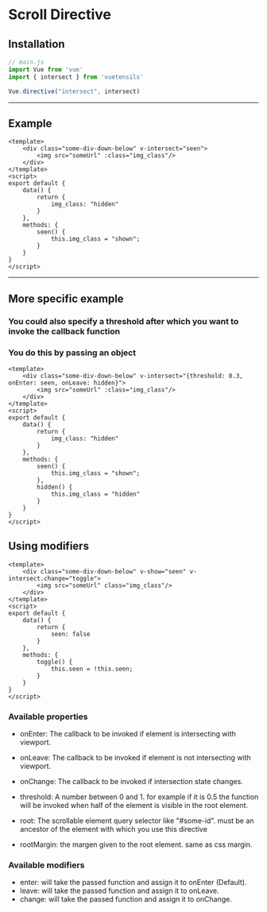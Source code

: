# Scroll Directive

## Installation
```js
// main.js
import Vue from 'vue'
import { intersect } from 'vuetensils'

Vue.directive("intersect", intersect)
```
---
## Example

```vue
<template>
    <div class="some-div-down-below" v-intersect="seen">
        <img src="someUrl" :class="img_class"/>
    </div>
</template>
<script>
export default {
    data() {
        return {
            img_class: "hidden"
        }
    },
    methods: {
        seen() {
            this.img_class = "shown";
        }
    }
}
</script>
```
---

## More specific example
### You could also specify a threshold after which you want to invoke the callback function
### You do this by passing an object
```vue
<template>
    <div class="some-div-down-below" v-intersect="{threshold: 0.3, onEnter: seen, onLeave: hidden}">
        <img src="someUrl" :class="img_class"/>
    </div>
</template>
<script>
export default {
    data() {
        return {
            img_class: "hidden"
        }
    },
    methods: {
        seen() {
            this.img_class = "shown";
        },
        hidden() {
            this.img_class = "hidden"
        }
    }
}
</script>
```
## Using modifiers
```vue
<template>
    <div class="some-div-down-below" v-show="seen" v-intersect.change="toggle">
        <img src="someUrl" class="img_class"/>
    </div>
</template>
<script>
export default {
    data() {
        return {
            seen: false
        }
    },
    methods: {
        toggle() {
            this.seen = !this.seen;
        }
    }
}
</script>
```

### Available properties
- onEnter: The callback to be invoked if element is intersecting with viewport.
- onLeave: The callback to be invoked if element is not intersecting with viewport.
- onChange: The callback to be invoked if intersection state changes.

- threshold: A number between 0 and 1. for example if it is 0.5 the function will be invoked when half of the element is visible in the root element.

- root: The scrollable element query selector like "#some-id". must be an ancestor of the element with which you use this directive

- rootMargin: the margen given to the root element. same as css margin.

### Available modifiers
- enter: will take the passed function and assign it to onEnter (Default).
- leave: will take the passed function and assign it to onLeave.
- change: will take the passed function and assign it to onChange.